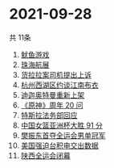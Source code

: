 # 2021-09-28
  共 11条

  <!-- BEGIN -->
  <!-- 最后更新时间:Tue Sep 28 2021 13:17:42 GMT+0000 (Coordinated Universal Time) -->
  1. [鱿鱼游戏](https://www.zhihu.com/search?q=鱿鱼游戏)
1. [珠海航展](https://www.zhihu.com/search?q=珠海航展)
1. [货拉拉案司机提出上诉](https://www.zhihu.com/search?q=货拉拉)
1. [杭州西湖区约谈江南布衣](https://www.zhihu.com/search?q=江南布衣)
1. [迪迦奥特曼重新上架](https://www.zhihu.com/search?q=迪迦奥特曼)
1. [《原神》周年 20 问](https://www.zhihu.com/search?q=原神)
1. [特斯拉法务部回应](https://www.zhihu.com/search?q=特斯拉)
1. [中国女篮亚洲杯大胜 91 分](https://www.zhihu.com/search?q=中国女篮)
1. [樊振东首夺全运会男单冠军](https://www.zhihu.com/search?q=樊振东)
1. [美国强迫台积电交出数据](https://www.zhihu.com/search?q=台积电)
1. [陕西全运会闭幕](https://www.zhihu.com/search?q=全运会)
  <!-- END -->
  